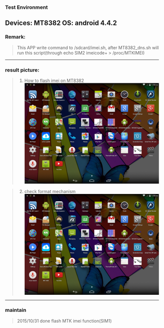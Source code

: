 ### Test Environment
Devices: MT8382
OS: android 4.4.2
---

### Remark:
>This APP write command to /sdcard/imei.sh, after MT8382_dns.sh will run this script(through echo SIM2 imeicode+ >  /proc/MTKIMEI) 

---

### result picture:
> 1. How to flash imei on MT8382
![alt tag](https://github.com/showoowohs/Po_git/blob/master/MT8382FlashIMEI/dome/flash_imei.gif)

> 2. check format mechanism
![alt tag](https://github.com/showoowohs/Po_git/blob/master/MT8382FlashIMEI/dome/check_format.gif)

---

### maintain
> 2015/10/31 done flash MTK imei function(SIM1)  
